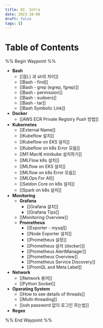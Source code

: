 ```yaml
---
title: 02. Infra
date: 2023-10-08
draft: false
tags: []
---
```

# Table of Contents
%% Begin Waypoint %%
- **Bash**
	- [[점(.) 과 sh의 차이]]
	- [[Bash - find]]
	- [[Bash - grep (egrep, fgrep)]]
	- [[Bash - permission]]
	- [[Bash - sudoers]]
	- [[Bash - tar]]
	- [[Bash Symbolic Link]]
- **Docker**
	- [[AWS ECR Private Registry Push 방법]]
- **Kubernetes**
	- [[External Name]]
	- [[Kubeflow 설치]]
	- [[Kubeflow on EKS 설치]]
	- [[Kubeflow on k8s Error 모음]]
	- [[M1 Mac에 minikube 설치하기]]
	- [[MLFlow k8s 설치]]
	- [[MLflow on EKS 설치]]
	- [[MLflow on k8s Error 모음]]
	- [[MLOps For All]]
	- [[Seldon Core on k8s 설치]]
	- [[Spark on k8s 설치]]
- **Monitoring**
	- **Grafana**
		- [[Grafana 설치]]
		- [[Grafana Tips]]
	- [[Monitoring Overview]]
	- **Prometheus**
		- [[Exporter - mysql]]
		- [[Node Exporter 설치]]
		- [[Prometheus 설정]]
		- [[Prometheus 설치 (docker)]]
		- [[Prometheus AlertManager]]
		- [[Prometheus Overview]]
		- [[Prometheus Service Discovery]]
		- [[PromQL and Meta Label]]
- **Network**
	- [[Network 용어]]
	- [[Python Socket]]
- **Operating System**
	- [[How to see details of threads]]
	- [[Multi-threading]]
	- [[ssh password 없이 로그인 하는법]]
- **Regex**

%% End Waypoint %%